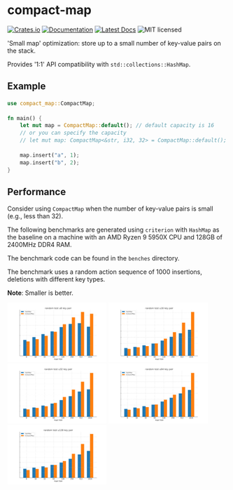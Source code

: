 # compact-map

[![Crates.io][crates-badge]][crates-url]
[![Documentation][docs-badge]][docs-url]
[![Latest Docs][docs-badge-latest]][latest-docs-url]
![MIT licensed][license-badge]

[crates-badge]: https://img.shields.io/crates/v/compact-map.svg
[crates-url]: https://crates.io/crates/compact-map
[docs-badge]: https://docs.rs/compact-map/badge.svg
[docs-url]: https://docs.rs/compact-map
[docs-badge-latest]: https://img.shields.io/badge/docs-latest-blue
[latest-docs-url]: https://lightsing.github.io/compact-map/compact_map/
[license-badge]: https://img.shields.io/badge/license-MIT%20OR%20Apache2.0-blue.svg

'Small map' optimization: store up to a small number of key-value pairs on the stack.

Provides '1:1' API compatibility with `std::collections::HashMap`.

## Example

```rust
use compact_map::CompactMap;

fn main() {
    let mut map = CompactMap::default(); // default capacity is 16
    // or you can specify the capacity
    // let mut map: CompactMap<&str, i32, 32> = CompactMap::default();

    map.insert("a", 1);
    map.insert("b", 2);
}
```

## Performance

Consider using `CompactMap` when the number of key-value pairs is small (e.g., less than 32).

The following benchmarks are generated using `criterion` with `HashMap` as the baseline
on a machine with an AMD Ryzen 9 5950X CPU and 128GB of 2400MHz DDR4 RAM.

The benchmark code can be found in the `benches` directory.

The benchmark uses a random action sequence of 1000 insertions, deletions with different key types.

**Note**: Smaller is better.

<img src="./benches/random_test_u8_key_pair.svg" alt="u8 key pair" width="45%">
<img src="./benches/random_test_u16_key_pair.svg" alt="u16 key pair" width="45%">
<img src="./benches/random_test_u32_key_pair.svg" alt="u32 key pair" width="45%">
<img src="./benches/random_test_u64_key_pair.svg" alt="u64 key pair" width="45%">
<img src="./benches/random_test_u128_key_pair.svg" alt="u128 key pair" width="45%">